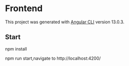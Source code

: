 # Frontend

This project was generated with [Angular CLI](https://github.com/angular/angular-cli) version 13.0.3.

## Start
npm install

npm run start,navigate to http://localhost:4200/





